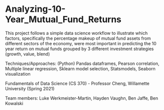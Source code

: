 # Analyzing-10-Year_Mutual_Fund_Returns
This project follows a simple data science workflow to illustrate which factors, specifically the percentage makeup of mutual fund assets from different sectors of the economy, were most important in predicting the 10 year return on mutual funds grouped by 3 different investment strategies (growth, value, blend)

Techniques/Approaches: (Python) Pandas dataframes, Pearson correlation, Multiple linear regression, Sklearn model selection, Statsmodels, Seaborn visualization

Fundamentals of Data Science (CS 370) - Professor Cheng, Willamette University (Spring 2021)

Team members: Luke Werkmeister-Martin, Hayden Vaughn, Ben Jaffe, Ben Kowalski

